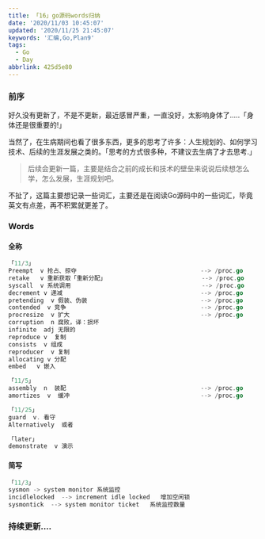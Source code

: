 ```yaml
---
title: 「16」go源码words归纳
date: '2020/11/03 10:45:07'
updated: '2020/11/25 21:45:07'
keywords: '汇编,Go,Plan9'
tags:
  - Go
  - Day
abbrlink: 425d5e80
---
```

### 前序

好久没有更新了，不是不更新，最近感冒严重，一直没好，太影响身体了.....「身体还是很重要的!」

当然了，在生病期间也看了很多东西，更多的思考了许多：人生规划的、如何学习技术、后续的生涯发展之类的。「思考的方式很多种，不建议去生病了才去思考.」

>后续会更新一篇，主要是结合之前的成长和技术的壁垒来说说后续想怎么学，怎么发展，生涯规划吧。

不扯了，这篇主要想记录一些词汇，主要还是在阅读Go源码中的一些词汇，毕竟英文有点差，再不积累就更差了。

### Words

#### 全称
<!--more-->
```go
「11/3」
Preempt  v 抢占、掠夺                                   --> /proc.go
retake   v 重新获取「重新分配」                           --> /proc.go
syscall  v 系统调用                                     --> /proc.go
decrement v 递减                                       --> /proc.go
pretending  v 假装、伪装                                --> /proc.go
contended  v 竞争                                      --> /proc.go
procresize  v 扩大                                     --> /proc.go 
corruption  n 腐败，译：损坏
infinite  adj 无限的  
reproduce v  复制
consists  v 组成
reproducer  v 复制
allocating v 分配
embed   v 嵌入 

「11/5」
assembly  n  装配                                      --> /proc.go
amortizes  v  缓冲                                     --> /proc.go

「11/25」
guard  v. 看守																				 --> /proc.go
Alternatively  或者																		-->  /runtime/rwmutex.go

「later」
demonstrate  v 演示

```


#### 简写

```go
「11/3」
sysmon -> system monitor 系统监控                                               /proc.go
incidlelocked  --> increment idle locked   增加空闲锁                           /proc.go
sysmontick  --> system monitor ticket   系统监控数量                            /proc.go
```

### 持续更新....

